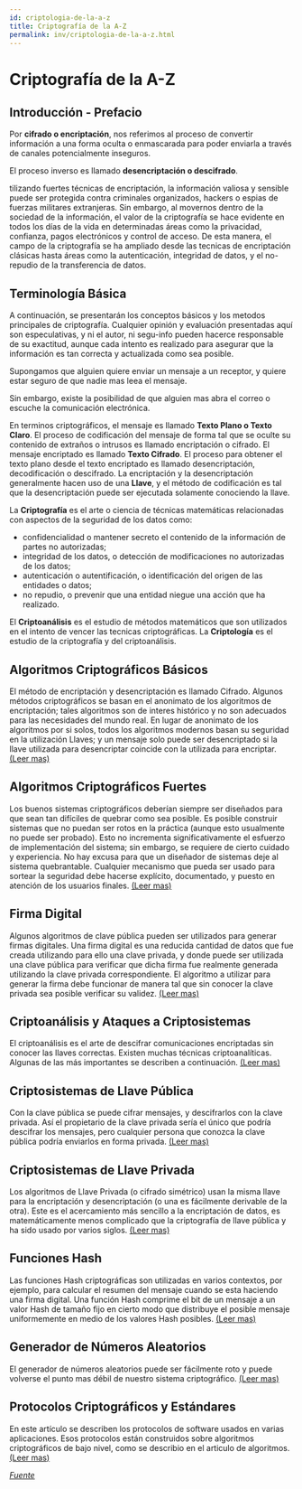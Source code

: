 ```yaml
---
id: criptologia-de-la-a-z
title: Criptografía de la A-Z
permalink: inv/criptologia-de-la-a-z.html
---
```

# Criptografía de la A-Z

## Introducción - Prefacio

Por **cifrado o encriptación**, nos referimos al proceso de convertir información a una forma oculta o enmascarada para poder enviarla a través de canales potencialmente inseguros.

El proceso inverso es llamado **desencriptación o descifrado**.

tilizando fuertes técnicas de encriptación, la información valiosa y sensible puede ser protegida contra criminales organizados, hackers o espias de fuerzas militares extranjeras. Sin embargo, al movernos dentro de la sociedad de la información, el valor de la criptografía se hace evidente en todos los días de la vida en determinadas áreas como la privacidad, confianza, pagos electrónicos y control de acceso. De esta manera, el campo de la criptografía se ha ampliado desde las tecnicas de encriptación clásicas hasta áreas como la autenticación, integridad de datos, y el no-repudio de la transferencia de datos.

## Terminología Básica

A continuación, se presentarán los conceptos básicos y los metodos principales de criptografía. Cualquier opinión y evaluación presentadas aquí son especulativas, y ni el autor, ni segu-info pueden hacerce responsable de su exactitud, aunque cada intento es realizado para asegurar que la información es tan correcta y actualizada como sea posible.

Supongamos que alguien quiere enviar un mensaje a un receptor, y quiere estar seguro de que nadie mas leea el mensaje.

Sin embargo, existe la posibilidad de que alguien mas abra el correo o escuche la comunicación electrónica.

En terminos criptográficos, el mensaje es llamado **Texto Plano o Texto Claro**. El proceso de codificación del mensaje de forma tal que se oculte su contenido de extraños o intrusos es llamado encriptación o cifrado. El mensaje encriptado es llamado **Texto Cifrado**. El proceso para obtener el texto plano desde el texto encriptado es llamado desencriptación, decodificación o descifrado. La encriptación y la desencriptación generalmente hacen uso de una **Llave**, y el método de codificación es tal que la desencriptación puede ser ejecutada solamente conociendo la llave.

La **Criptografía** es el arte o ciencia de técnicas matemáticas relacionadas con aspectos de la seguridad de los datos como:

- confidencialidad o mantener secreto el contenido de la información de partes no autorizadas;
- integridad de los datos, o detección de modificaciones no autorizadas de los datos;
- autenticación o autentificación, o identificación del origen de las entidades o datos;
- no repudio, o prevenir que una entidad niegue una acción que ha realizado.

El **Criptoanálisis** es el estudio de métodos matemáticos que son utilizados en el intento de vencer las tecnicas criptográficas.
La **Criptología** es el estudio de la criptografía y del criptoanálisis.

## Algoritmos Criptográficos Básicos

El método de encriptación y desencriptación es llamado Cifrado. Algunos métodos criptográficos se basan en el anonimato de los algoritmos de encriptación; tales algoritmos son de interes histórico y no son adecuados para las necesidades del mundo real. En lugar de anonimato de los algoritmos por si solos, todos los algoritmos modernos basan su seguridad en la utilización Llaves; y un mensaje solo puede ser desencriptado si la llave utilizada para desencriptar coincide con la utilizada para encriptar.   <a href="https://goo.gl/x5q8s8" target="_blank">(Leer mas)</a>

## Algoritmos Criptográficos Fuertes

Los buenos sistemas criptográficos deberían siempre ser diseñados para que sean tan difíciles de quebrar como sea posible. Es posible construir sistemas que no puedan ser rotos en la práctica (aunque esto usualmente no puede ser probado). Esto no incrementa significativamente el esfuerzo de implementación del sistema; sin embargo, se requiere de cierto cuidado y experiencia. No hay excusa para que un diseñador de sistemas deje al sistema quebrantable. Cualquier mecanismo que pueda ser usado para sortear la seguridad debe hacerse explícito, documentado, y puesto en atención de los usuarios finales. <a href="https://goo.gl/nnJxFP" target="_blank">(Leer mas)</a>

## Firma Digital

Algunos algoritmos de clave pública pueden ser utilizados para generar firmas digitales. Una firma digital es una reducida cantidad de datos que fue creada utilizando para ello una clave privada, y donde puede ser utilizada una clave pública para verificar que dicha firma fue realmente generada utilizando la clave privada correspondiente. El algoritmo a utilizar para generar la firma debe funcionar de manera tal que sin conocer la clave privada sea posible verificar su validez. <a href="https://goo.gl/fVvOUQ" target="_blank">(Leer mas)</a>

## Criptoanálisis y Ataques a Criptosistemas

El criptoanálisis es el arte de descifrar comunicaciones encriptadas sin conocer las llaves correctas. Existen muchas técnicas criptoanalíticas. Algunas de las más importantes se describen a continuación. <a href="https://goo.gl/oX9eLD" target="_blank">(Leer mas)</a>

## Criptosistemas de Llave Pública

Con la clave pública se puede cifrar mensajes, y descifrarlos con la clave privada. Así el propietario de la clave privada sería el único que podría descifrar los mensajes, pero cualquier persona que conozca la clave pública podría enviarlos en forma privada. <a href="https://goo.gl/Gai9Io" target="_blank">(Leer mas)</a>

## Criptosistemas de Llave Privada

Los algoritmos de Llave Privada (o cifrado simétrico) usan la misma llave para la encriptación y desencriptación (o una es fácilmente derivable de la otra). Este es el acercamiento más sencillo a la encriptación de datos, es matemáticamente menos complicado que la criptografía de llave pública y ha sido usado por varios siglos.  <a href="https://goo.gl/dJGBq4" target="_blank">(Leer mas)</a>

## Funciones Hash

Las funciones Hash criptográficas son utilizadas en varios contextos, por ejemplo, para calcular el resumen del mensaje cuando se esta haciendo una firma digital. Una función Hash comprime el bit de un mensaje a un valor Hash de tamaño fijo en cierto modo que distribuye el posible mensaje uniformemente en medio de los valores Hash posibles. <a href="https://goo.gl/ZDSRb0" target="_blank">(Leer mas)</a>


## Generador de Números Aleatorios

El generador de números aleatorios puede ser fácilmente roto y puede volverse el punto mas débil de nuestro sistema criptográfico. <a href="https://goo.gl/y3z7Rb" target="_blank">(Leer mas)</a>

## Protocolos Criptográficos y Estándares

En este artículo se describen los protocolos de software usados en varias aplicaciones. Esos protocolos están construidos sobre algoritmos criptográficos de bajo nivel, como se describio en el articulo de algoritmos.  <a href="https://goo.gl/sUt3da" target="_blank">(Leer mas)</a>

<a href="https://goo.gl/10YNcM" target="_blank">*Fuente*</a>
